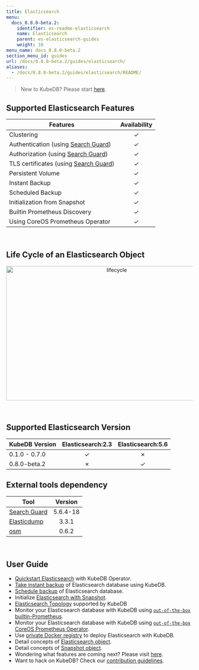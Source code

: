 ```yaml
---
title: Elasticsearch
menu:
  docs_0.8.0-beta.2:
    identifier: es-readme-elasticsearch
    name: Elasticsearch
    parent: es-elasticsearch-guides
    weight: 10
menu_name: docs_0.8.0-beta.2
section_menu_id: guides
url: /docs/0.8.0-beta.2/guides/elasticsearch/
aliases:
  - /docs/0.8.0-beta.2/guides/elasticsearch/README/
---
```


> New to KubeDB? Please start [here](/docs/0.8.0-beta.2/concepts/README).

## Supported Elasticsearch Features

|Features                                               |Availability|
|-------------------------------------------------------|:----------:|
|Clustering                                             | &#10003;   |
|Authentication (using [Search Guard](https://github.com/floragunncom/search-guard))   | &#10003;   |
|Authorization (using [Search Guard](https://github.com/floragunncom/search-guard))    | &#10003;   |
|TLS certificates (using [Search Guard](https://github.com/floragunncom/search-guard)) | &#10003;   |
|Persistent Volume                                      | &#10003;   |
|Instant Backup                                         | &#10003;   |
|Scheduled Backup                                       | &#10003;   |
|Initialization from Snapshot                           | &#10003;   |
|Builtin Prometheus Discovery                           | &#10003;   |
|Using CoreOS Prometheus Operator                       | &#10003;   |

<br/>

## Life Cycle of an Elasticsearch Object

<p align="center">
  <img alt="lifecycle"  src="/docs/0.8.0-beta.2/images/elasticsearch/lifecycle.png" width="581" height="362">
</p>

<br/>

## Supported Elasticsearch Version

| KubeDB Version | Elasticsearch:2.3 | Elasticsearch:5.6 |
|----------------|:------------:|:------------:|
| 0.1.0 - 0.7.0  | &#10003;     | &#10007;     |
| 0.8.0-beta.2   | &#10007;     | &#10003;     |

## External tools dependency

|Tool                                                               |Version   |
|-------------------------------------------------------------------|:--------:|
|[Search Guard](https://github.com/floragunncom/search-guard)       | 5.6.4-18 |
|[Elasticdump](https://github.com/taskrabbit/elasticsearch-dump/)   | 3.3.1    |
|[osm](https://github.com/appscode/osm)                             | 0.6.2    |

<br/>

## User Guide

- [Quickstart Elasticsearch](/docs/0.8.0-beta.2/guides/elasticsearch/quickstart/quickstart) with KubeDB Operator.
- [Take instant backup](/docs/0.8.0-beta.2/guides/elasticsearch/snapshot/instant_backup) of Elasticsearch database using KubeDB.
- [Schedule backup](/docs/0.8.0-beta.2/guides/elasticsearch/snapshot/scheduled_backup)  of Elasticsearch database.
- Initialize [Elasticsearch with Snapshot](/docs/0.8.0-beta.2/guides/elasticsearch/initialization/snapshot_source).
- [Elasticsearch Topology](/docs/0.8.0-beta.2/guides/elasticsearch/clustering/topology) supported by KubeDB
- Monitor your Elasticsearch database with KubeDB using [`out-of-the-box` builtin-Prometheus](/docs/0.8.0-beta.2/guides/elasticsearch/monitoring/using_builtin_prometheus).
- Monitor your Elasticsearch database with KubeDB using [`out-of-the-box` CoreOS Prometheus Operator](/docs/0.8.0-beta.2/guides/elasticsearch/monitoring/using_coreos_prometheus_operator).
- Use [private Docker registry](/docs/0.8.0-beta.2/guides/elasticsearch/private-registry/using-private-registry) to deploy Elasticsearch with KubeDB.
- Detail concepts of [Elasticsearch object](/docs/0.8.0-beta.2/concepts/databases/elasticsearch).
- Detail concepts of [Snapshot object](/docs/0.8.0-beta.2/concepts/snapshot).
- Wondering what features are coming next? Please visit [here](/docs/0.8.0-beta.2/roadmap).
- Want to hack on KubeDB? Check our [contribution guidelines](/docs/0.8.0-beta.2/CONTRIBUTING).

